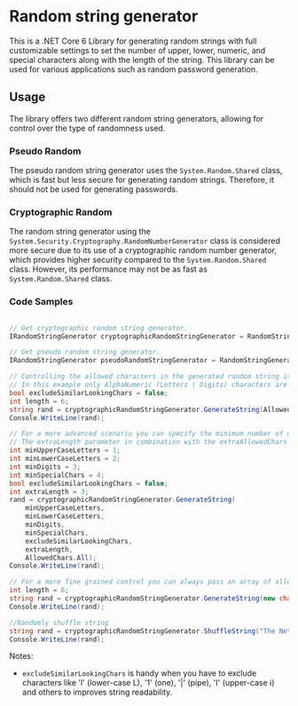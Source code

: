 # Random string generator

This is a .NET Core 6 Library for generating random strings with full customizable settings to set the number of upper, lower, numeric, and special characters along with the length of the string. This library can be used for various applications such as random password generation.

## Usage

The library offers two different random string generators, allowing for control over the type of randomness used.

### Pseudo Random

The pseudo random string generator uses the `System.Random.Shared` class, which is fast but less secure for generating random strings. Therefore, it should not be used for generating passwords.

### Cryptographic Random

The random string generator using the `System.Security.Cryptography.RandomNumberGenerator` class is considered more secure due to its use of a cryptographic random number generator, which provides higher security compared to the `System.Random.Shared` class. However, its performance may not be as fast as `System.Random.Shared` class.

### Code Samples

```cs

// Get cryptographic random string generator.
IRandomStringGenerator cryptographicRandomStringGenerator = RandomStringGenerator.CryptographicRandomizer;

// Get pseudo random string generator.
IRandomStringGenerator pseudoRandomStringGenerator = RandomStringGenerator.PseudoRandomizer;

// Controlling the allowed characters in the generated random string is achieved using the enum AllowedChars.
// In this example only AlphaNumeric (Letters | Digits) characters are used.
bool excludeSimilarLookingChars = false;
int length = 6;
string rand = cryptographicRandomStringGenerator.GenerateString(AllowedChars.AlphaNumeric, length, excludeSimilarLookingChars);
Console.WriteLine(rand);

// For a more advanced scenario you can specify the minimum number of uppercase, lowercase, digits and special characters in the generated random string.  
// The extraLength parameter in combination with the extraAllowedChars parameter allow you to add extra characters to the random string. 
int minUpperCaseLetters = 1;
int minLowerCaseLetters = 2;
int minDigits = 3;
int minSpecialChars = 4;
bool excludeSimilarLookingChars = false;
int extraLength = 3;
rand = cryptographicRandomStringGenerator.GenerateString(
    minUpperCaseLetters,
    minLowerCaseLetters,
    minDigits,
    minSpecialChars,
    excludeSimilarLookingChars,
    extraLength,
    AllowedChars.All);
Console.WriteLine(rand);

// For a more fine grained control you can always pass an array of allowed characters.
int length = 6;
string rand = cryptographicRandomStringGenerator.GenerateString(new char[] { 'w', 'o', 'r', 'l', 'd' }, length);
Console.WriteLine(rand);

//Randomly shuffle string
string rand = cryptographicRandomStringGenerator.ShuffleString("The Netherlands");
Console.WriteLine(rand);

```

Notes:

- `excludeSimilarLookingChars` is handy when you have to exclude characters
  like 'l' (lower-case L), '1' (one), '|' (pipe), 'I' (upper-case i) and others
  to improves string readability.
